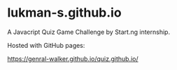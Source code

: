 # lukman-s.github.io
A Javacript Quiz Game Challenge by Start.ng internship.

Hosted with GitHub pages:

https://genral-walker.github.io/quiz.github.io/

